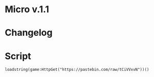 # Micro v.1.1

# Changelog

# Script
```loadstring(game:HttpGet("https://pastebin.com/raw/tCiVVxvN"))()```

